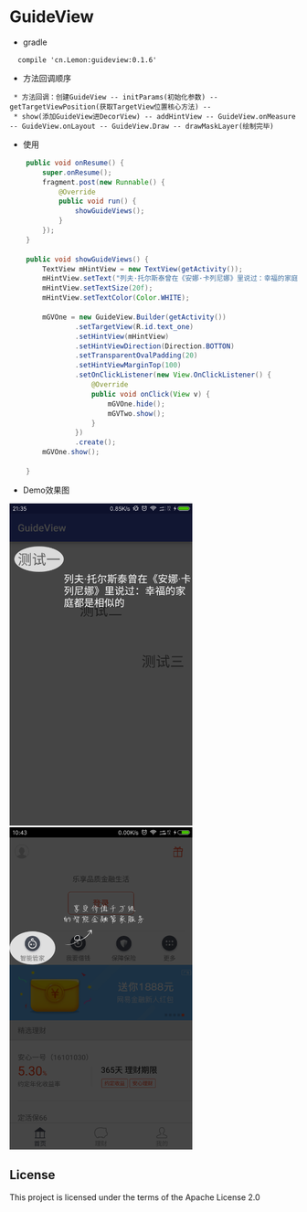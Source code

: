 # GuideView

 - gradle
 ```
   compile 'cn.Lemon:guideview:0.1.6'
 ```

 - 方法回调顺序
 ```
  * 方法回调：创建GuideView -- initParams(初始化参数) -- getTargetViewPosition(获取TargetView位置核心方法) --
  * show(添加GuideView进DecorView) -- addHintView -- GuideView.onMeasure -- GuideView.onLayout -- GuideView.Draw -- drawMaskLayer(绘制完毕)
 ```

 - 使用
 ```java
     public void onResume() {
         super.onResume();
         fragment.post(new Runnable() {
             @Override
             public void run() {
                 showGuideViews();
             }
         });
     }

     public void showGuideViews() {
         TextView mHintView = new TextView(getActivity());
         mHintView.setText("列夫·托尔斯泰曾在《安娜·卡列尼娜》里说过：幸福的家庭都是相似的");
         mHintView.setTextSize(20f);
         mHintView.setTextColor(Color.WHITE);

         mGVOne = new GuideView.Builder(getActivity())
                 .setTargetView(R.id.text_one)
                 .setHintView(mHintView)
                 .setHintViewDirection(Direction.BOTTON)
                 .setTransparentOvalPadding(20)
                 .setHintViewMarginTop(100)
                 .setOnClickListener(new View.OnClickListener() {
                     @Override
                     public void onClick(View v) {
                         mGVOne.hide();
                         mGVTwo.show();
                     }
                 })
                 .create();
         mGVOne.show();

     }
 ```

 - Demo效果图

<img src="demo.png" width="320" height="564"/>
<img src="netease_demo.png" width="320" height="564"/>

## License

This project is licensed under the terms of the Apache License 2.0

>